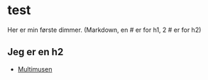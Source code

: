 # test
Her er min første dimmer. 
(Markdown, en # er for h1, 2 # er for h2)

## Jeg er en h2

* [Multimusen](http://multimusen.dk/)
